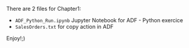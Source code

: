 There are 2 files for Chapter1:
- `ADF_Python_Run.ipynb` Jupyter Notebook for ADF - Python exercice
- `SalesOrders.txt` for copy action in ADF

Enjoy!;)
